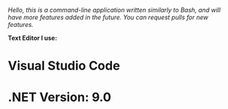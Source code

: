*Hello, this is a command-line application written similarly to Bash, and will have more features added in the future. You can request pulls for new features.*

**Text Editor I use:**  
# Visual Studio Code

# .NET Version: 9.0